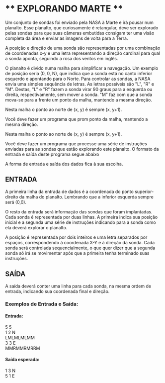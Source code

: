 # ** EXPLORANDO MARTE **

Um conjunto de sondas foi enviado pela NASA à Marte e irá pousar num planalto. Esse
planalto, que curiosamente é retangular, deve ser explorado pelas sondas para que suas
câmeras embutidas consigam ter uma visão completa da área e enviar as imagens de
volta para a Terra.

A posição e direção de uma sonda são representadas por uma combinação de
coordenadas x-y e uma letra representando a direção cardinal para qual a sonda aponta,
seguindo a rosa dos ventos em inglês.

O planalto é divido numa malha para simplificar a navegação. Um exemplo de posição
seria (0, 0, N), que indica que a sonda está no canto inferior esquerdo e apontando para
o Norte.
Para controlar as sondas, a NASA envia uma simples sequência de letras. As letras
possíveis são "L", "R" e "M". Destas, "L" e "R" fazem a sonda virar 90 graus para a
esquerda ou direita, respectivamente, sem mover a sonda. "M" faz com que a sonda
mova-se para a frente um ponto da malha, mantendo a mesma direção.

Nesta malha o ponto ao norte de (x, y) é sempre (x, y+1).

Você deve fazer um programa que prom ponto da malha, mantendo a mesma direção.

Nesta malha o ponto ao norte de (x, y) é sempre (x, y+1).

Você deve fazer um programa que processe uma série de instruções enviadas para as
sondas que estão explorando este planalto. O formato da entrada e saída deste programa
segue abaixo

A forma de entrada e saída dos dados fica à sua escolha.

## ENTRADA

A primeira linha da entrada de dados é a coordenada do ponto superior-direito da malha
do planalto. Lembrando que a inferior esquerda sempre será (0,0).

O resto da entrada será informação das sondas que foram implantadas. Cada sonda é
representada por duas linhas. A primeira indica sua posição inicial e a segunda uma
série de instruções indicando para a sonda como ela deverá explorar o planalto.

A posição é representada por dois inteiros e uma letra separados por espaços,
correspondendo à coordenada X-Y e à direção da sonda. Cada sonda será controlada
sequencialmente, o que quer dizer que a segunda sonda só irá se movimentar após que a
primeira tenha terminado suas instruções.

## SAÍDA

A saída deverá conter uma linha para cada sonda, na mesma ordem de entrada,
indicando sua coordenada final e direção.

### Exemplos de Entrada e Saída:

#### Entrada:

5 5<br/>
1 2 N<br/>
LMLMLMLMM<br/>
3 3 E<br/>
MMRMMRMRRM<br/>

#### Saída esperada:

1 3 N<br/>
5 1 E<br/>
